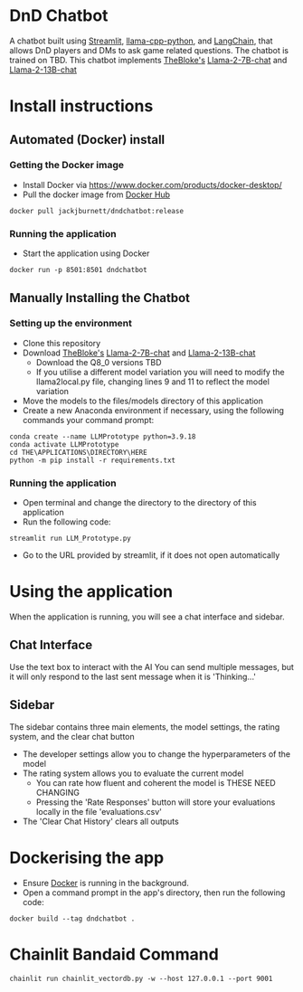 # DnD Chatbot
A chatbot built using [Streamlit](https://streamlit.io/), [llama-cpp-python](https://github.com/abetlen/llama-cpp-python), and [LangChain](https://www.langchain.com/), that allows DnD players and DMs to ask game related questions.
The chatbot is trained on TBD.
This chatbot implements [TheBloke's](https://huggingface.co/TheBloke) [Llama-2-7B-chat](https://huggingface.co/TheBloke/Llama-2-7B-chat-GGUF/tree/main) and [Llama-2-13B-chat](https://huggingface.co/TheBloke/Llama-2-13B-chat-GGUF/tree/main)

# Install instructions
## Automated (Docker) install
### Getting the Docker image
* Install Docker via https://www.docker.com/products/docker-desktop/
* Pull the docker image from [Docker Hub](https://hub.docker.com/repository/docker/jackjburnett/dndchatbot/general)
```
docker pull jackjburnett/dndchatbot:release
```

### Running the application
* Start the application using Docker

```
docker run -p 8501:8501 dndchatbot
```

## Manually Installing the Chatbot
### Setting up the environment
* Clone this repository
* Download [TheBloke's](https://huggingface.co/TheBloke) [Llama-2-7B-chat](https://huggingface.co/TheBloke/Llama-2-7B-chat-GGUF/tree/main) and [Llama-2-13B-chat](https://huggingface.co/TheBloke/Llama-2-13B-chat-GGUF/tree/main)
    * Download the Q8_0 versions TBD
    * If you utilise a different model variation you will need to modify the llama2local.py file, changing lines 9 and 11 to reflect the model variation
* Move the models to the files/models directory of this application
* Create a new Anaconda environment if necessary, using the following commands your command prompt:
```
conda create --name LLMPrototype python=3.9.18
conda activate LLMPrototype
cd THE\APPLICATIONS\DIRECTORY\HERE
python -m pip install -r requirements.txt
```

### Running the application
* Open terminal and change the directory to the directory of this application
* Run the following code:
```
streamlit run LLM_Prototype.py
```
* Go to the URL provided by streamlit, if it does not open automatically

# Using the application
When the application is running, you will see a chat interface and sidebar.

## Chat Interface
Use the text box to interact with the AI
You can send multiple messages, but it will only respond to the last sent message when it is 'Thinking...'

## Sidebar
The sidebar contains three main elements, the model settings, the rating system, and the clear chat button
* The developer settings allow you to change the hyperparameters of the model
* The rating system allows you to evaluate the current model
   * You can rate how fluent and coherent the model is THESE NEED CHANGING
   * Pressing the 'Rate Responses' button will store your evaluations locally in the file 'evaluations.csv'
* The 'Clear Chat History' clears all outputs

# Dockerising the app
* Ensure [Docker](https://www.docker.com/products/docker-desktop/) is running in the background. 
* Open a command prompt in the app's directory, then run the following code:
```
docker build --tag dndchatbot .
```

# Chainlit Bandaid Command
```
chainlit run chainlit_vectordb.py -w --host 127.0.0.1 --port 9001
```
